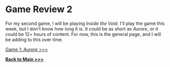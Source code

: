 # Game Review 2

For my second game, I will be playing *Inside the Void*. I'll play the game this week, but I don't know how long it is. It could be as short as *Aurore*, or it could be 12+ hours of content. For now, this is the general page, and I will be adding to this over time.  

[Game 1: *Aurore* >>>](https://github.com/arrowarchive/The-Arrowarchive/blob/master/docs/aurore.md)

**[Back to Main >>>](https://arrowarchive.github.io/The-Arrowarchive/index)**
